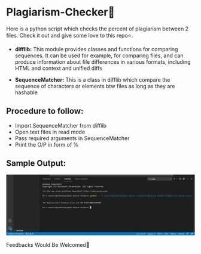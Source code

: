 # Plagiarism-Checker🔎
Here is a python script which checks the percent of plagiarism between 2 files. Check it out and give some love to this repo⭐.

- **difflib:**
This module provides classes and functions for comparing sequences. It can be used for example, for comparing files, and can produce information about file differences in various formats, including HTML and context and unified diffs
 
- **SequenceMatcher:**
This is a class in difflib which compare the sequence of characters or elements btw files as long as they are hashable

## Procedure to follow: 
- Import SequenceMatcher from difflib
- Open text files in read mode
- Pass required arguments in SequenceMatcher
- Print the O/P in form of %
## Sample Output:
<p align="center"><img src="https://github.com/Aditya8821/Plagiarism-Checker/blob/main/Images/Demo%20Output.png"></p>

Feedbacks Would Be Welcomed🙌
